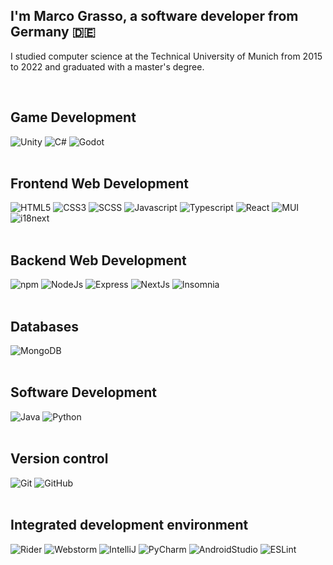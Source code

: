 ## I'm Marco Grasso, a software developer from Germany 🇩🇪

I studied computer science at the Technical University of Munich from 2015 to 2022 and graduated with a master's degree.

<br/>

## Game Development

<div display="flex">
  <img src="https://img.shields.io/badge/Unity-0.svg?style=for-the-badge&logo=unity&logoColor=white&color=black&labelColor=444444" alt="Unity">
  <img src="https://img.shields.io/badge/C%23-0.svg?style=for-the-badge&logo=c-sharp&logoColor=white&color=black&labelColor=239120" alt="C#">
  <img src="https://img.shields.io/badge/Godot-0.svg?style=for-the-badge&logo=godotengine&logoColor=white&color=black&labelColor=478bbf" alt="Godot">
</div>

<br/>

## Frontend Web Development

<div display="flex">
  <img src="https://img.shields.io/badge/HTML5-0.svg?style=for-the-badge&logo=html5&logoColor=white&color=black&labelColor=e34f26" alt="HTML5">
  <img src="https://img.shields.io/badge/CSS3-0.svg?style=for-the-badge&logo=css3&logoColor=white&color=black&labelColor=1572B6" alt="CSS3">
  <img src="https://img.shields.io/badge/SCSS-0.svg?style=for-the-badge&logo=sass&logoColor=white&color=black&labelColor=hotpink" alt="SCSS">
  <img src="https://img.shields.io/badge/Javascript-0.svg?style=for-the-badge&logo=javascript&logoColor=white&color=black&labelColor=F7DF1E" alt="Javascript">
  <img src="https://img.shields.io/badge/Typescript-0.svg?style=for-the-badge&logo=typescript&logoColor=white&color=black&labelColor=007ACC" alt="Typescript">
  <img src="https://img.shields.io/badge/React-0.svg?style=for-the-badge&logo=react&logoColor=white&color=black&labelColor=61DAFB" alt="React">
  <img src="https://img.shields.io/badge/Material UI-0.svg?style=for-the-badge&logo=mui&logoColor=white&color=black&labelColor=0081CB" alt="MUI">
  <img src="https://img.shields.io/badge/i18next-0.svg?style=for-the-badge&logo=i18next&logoColor=white&color=black&labelColor=26A69A" alt="i18next">
</div>

<br/>

## Backend Web Development

<div display="flex">
  <img src="https://img.shields.io/badge/npm-0.svg?style=for-the-badge&logo=npm&logoColor=white&color=black&labelColor=444444" alt="npm">
  <img src="https://img.shields.io/badge/NodeJs-0.svg?style=for-the-badge&logo=node.js&logoColor=white&color=black&labelColor=6DA55F" alt="NodeJs">
  <img src="https://img.shields.io/badge/Express-0.svg?style=for-the-badge&logo=express&logoColor=white&color=black&labelColor=61DAFB" alt="Express">
  <img src="https://img.shields.io/badge/NextJs-0.svg?style=for-the-badge&logo=next.js&logoColor=black&color=black&labelColor=ffffff" alt="NextJs">
  <img src="https://img.shields.io/badge/Insomnia-0.svg?style=for-the-badge&logo=insomnia&logoColor=white&color=black&labelColor=4000BF" alt="Insomnia">
</div>

<br/>

## Databases

<div display="flex">
  <img src="https://img.shields.io/badge/MongoDB-0.svg?style=for-the-badge&logo=mongodb&logoColor=white&color=black&labelColor=47A248" alt="MongoDB">
</div>

<br/>

## Software Development

<div display="flex">
  <img src="https://img.shields.io/badge/Java-0.svg?style=for-the-badge&logo=openjdk&logoColor=black&color=black&labelColor=ffffff" alt="Java">
  <img src="https://img.shields.io/badge/Python-0.svg?style=for-the-badge&logo=python&logoColor=3670A0&color=black&labelColor=ffdd54" alt="Python">
</div>

<br/>

## Version control

<div display="flex">
  <img src="https://img.shields.io/badge/Git-0.svg?style=for-the-badge&logo=git&logoColor=white&color=black&labelColor=F05032" alt="Git">
  <img src="https://img.shields.io/badge/GitHub-0.svg?style=for-the-badge&logo=github&logoColor=white&color=black&labelColor=121011" alt="GitHub">
</div>

<br/>

## Integrated development environment

<div display="flex">
  <img src="https://img.shields.io/badge/Rider-0?style=for-the-badge&logo=Rider&logoColor=white&color=black&labelColor=crimson" alt="Rider">
  <img src="https://img.shields.io/badge/Webstorm-0?style=for-the-badge&logo=webstorm&logoColor=white&color=black&labelColor=20dcf5" alt="Webstorm">
  <img src="https://img.shields.io/badge/IntelliJ-0?style=for-the-badge&logo=intellij-idea&logoColor=white&color=black&labelColor=ff216b" alt="IntelliJ">
  <img src="https://img.shields.io/badge/PyCharm-0?style=for-the-badge&logo=pycharm&logoColor=black&color=black&labelColor=green" alt="PyCharm">
  <img src="https://img.shields.io/badge/Android%20Studio-3DDC84.svg?style=for-the-badge&logo=android-studio&logoColor=white&color=black&labelColor=3ddc84" alt="AndroidStudio">
  <img src="https://img.shields.io/badge/ESLint-4B3263?style=for-the-badge&logo=eslint&logoColor=white&color=black&labelColor=4b3263" alt="ESLint">
</div>
